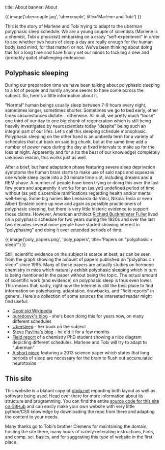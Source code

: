 title: About
banner: About

{{ image('ubercouple.jpg', 'ubercouple', title='Marlene and Tobi') }}

This is the story of Marlene and Tobi trying to adapt to the uberman polyphasic sleep schedule. We are a young couple of scientists (Marlene is a chemist, Tobi a physicist) embarking on a crazy "self-experiment" in order to see whether two hours of sleep a day are really enough for the human body (and mind, for that matter) or not. We've been thinking about doing this for a long time and have finally set our minds to tackling a new and (probably quite) challenging endeavour.

## Polyphasic sleeping

During our preparation time we have been talking about polyphasic sleeping to a lot of people and hardly anyone seems to have come across the subject. So, here's a little information about it.

"Normal" human beings usually sleep between 7-9 hours every night, sometimes longer, sometimes shorter. Sometimes we go to bed early, other times circumstances dictate... otherwise. All in all, we pretty much "loose" one third of our day to one big chunk of regeneration which is still being heavily investigated by neuroscientists today "despite" being such an integral part of our lifes. Let's call this sleeping schedule monophasic. Polyphasic sleeping on the other hand is an umbrella term for a variety of schedules that cut back on said big chunk, but at the same time add a number of power naps during the day at fixed intervals to make up for the loss at night. Apparently and for a (to the best of our knowledge) completely unknown reason, this works just as well. 

After a brief, but hard adaptation phase featuring severe sleep deprivation symptoms the human brain starts to make use of said naps and squeezes one whole sleep cycle into a 20 minute time slot, including dreams and a REM phase. A number of people have been trying or doing this over the last few years and apparently it works for an (as yet) undefined period of time without (as yet) discernible ramifications regarding health and/or mental well-being. Some big names like Leonardo da Vinci, Nikola Tesla or even Albert Einstein come up now and again as possible practicioners of polyphasic sleeping, but there is very little historic evidence to support these claims. However, American architect [Richard Buckminster Fuller][1] lived on a polyphasic schedule for two years during the 1920s and over the last two decades several more people have started showing interest in "polyphasing" and doing it over extended periods of time. 

{{ image('poly_papers.png', 'poly_papers', title='Papers on "polyphasic + sleep"') }}

Still, scientific evidence on the subject is scarce at best, as can be seen from the graph showing the amount of papers published on "polyphasic + sleep" since 1995. Many of these papers are actually studies on hormone chemistry in mice which naturally exhibit polyphasic sleeping which in turn is being mentioned in the paper without being the topic. The actual amount of scientific work (and evidence) on polyphasic sleep is thus even lower. This means that, sadly, right now the Internet is still the best place to find information on polyphasing, adaptation, drawbacks, and "field reports" in general. Here's a collection of some sources the interested reader might find useful:

* [Good old Wikipedia](https://en.wikipedia.org/wiki/Polyphasic_sleep)
* [puredoxyk's blog](http://www.puredoxyk.com/) - she's been doing this for years now, on many different schedules
* [Ubersleep](http://www.amazon.de/Ubersleep-Nap-Based-Schedules-Polyphasic-Lifestyle-ebook/dp/B00E1XAD7W/ref=la_B00E21XNIY_1_1?s=books&ie=UTF8&qid=1438721899&sr=1-1) - her book on the subject
* [Steve Pavlina's blog](http://www.stevepavlina.com/blog/2005/10/polyphasic-sleep/) - he did it for a few months
* [Field report](http://qz.com/430415/i-once-tried-to-cheat-sleep-and-for-a-year-i-succeeded/)  of a chemistry PhD student showing a nice diagram depicting different schedules. Marlene and Tobi will try to adapt to "uberman"
* [A short piece](http://qz.com/424120/our-poor-sleeping-habits-could-be-filling-our-brains-with-neurotoxins/) featuring a 2013 science paper which states that long periods of sleep are necessary for the brain to flush out accumulated neurotoxins

## This site

This website is a blatant copy of [obda.net](https://obda.net) regarding both layout as well as software being used. Head over there for more information about its structure and programming. You can find the entire [source code for this site on GitHub](https://github.com/tkaposi/ubercouple/tree/master) and can easily make your own website with very little python/CSS knowledge by downloading the repo from there and adapting the content to your needs.

Many thanks go to Tobi's brother Clemens for maintaining the domain, hosting the site there, many hours of calmly reiterating instructions, hints, and comp. sci. basics, and for suggesting this type of website in the first place.

[1]: https://en.wikipedia.org/wiki/Buckminster_Fuller